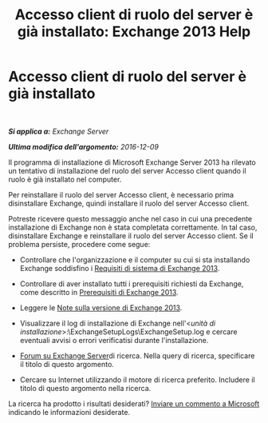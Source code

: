﻿---
title: 'Accesso client di ruolo del server è già installato: Exchange 2013 Help'
TOCTitle: Accesso client di ruolo del server è già installato
ms:assetid: 0103bf33-d553-445e-ba94-8c12e6cf507a
ms:mtpsurl: https://technet.microsoft.com/it-it/library/ms.exch.setupreadiness.caferolealreadyexists(v=EXCHG.150)
ms:contentKeyID: 50479897
ms.date: 05/22/2018
mtps_version: v=EXCHG.150
ms.translationtype: MT
---

# Accesso client di ruolo del server è già installato

 

_**Si applica a:** Exchange Server_

_**Ultima modifica dell'argomento:** 2016-12-09_

Il programma di installazione di Microsoft Exchange Server 2013 ha rilevato un tentativo di installazione del ruolo del server Accesso client quando il ruolo è già installato nel computer.

Per reinstallare il ruolo del server Accesso client, è necessario prima disinstallare Exchange, quindi installare il ruolo del server Accesso client.

Potreste ricevere questo messaggio anche nel caso in cui una precedente installazione di Exchange non è stata completata correttamente. In tal caso, disinstallare Exchange e reinstallare il ruolo del server Accesso client. Se il problema persiste, procedere come segue:

  - Controllare che l'organizzazione e il computer su cui si sta installando Exchange soddisfino i [Requisiti di sistema di Exchange 2013](exchange-2013-system-requirements-exchange-2013-help.md).

  - Controllare di aver installato tutti i prerequisiti richiesti da Exchange, come descritto in [Prerequisiti di Exchange 2013](exchange-2013-prerequisites-exchange-2013-help.md).

  - Leggere le [Note sulla versione di Exchange 2013](release-notes-for-exchange-2013-exchange-2013-help.md).

  - Visualizzare il log di installazione di Exchange nell'\<*unità di installazione*\>:\\ExchangeSetupLogs\\ExchangeSetup.log e cercare eventuali avvisi o errori verificatisi durante l'installazione.

  - [Forum su Exchange Server](https://go.microsoft.com/fwlink/p/?linkid=14927)di ricerca. Nella query di ricerca, specificare il titolo di questo argomento.

  - Cercare su Internet utilizzando il motore di ricerca preferito. Includere il titolo di questo argomento nella ricerca.

La ricerca ha prodotto i risultati desiderati? [Inviare un commento a Microsoft](mailto:exsetuphelpfeedback@microsoft.com?subject=exchange%202013%20setup%20help%20feedback) indicando le informazioni desiderate.

